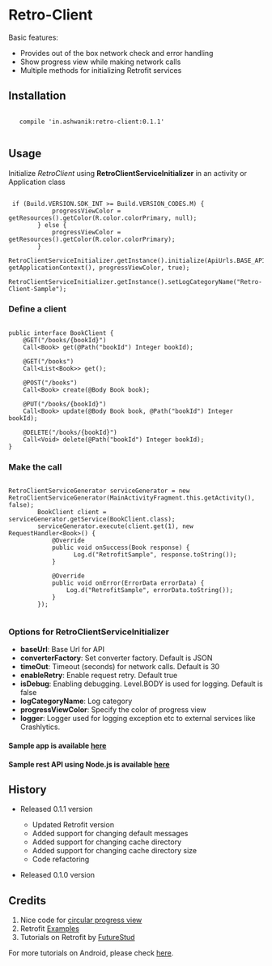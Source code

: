 # Retro-Client

Basic features:

 * Provides out of the box network check and error handling
 * Show progress view while making network calls
 * Multiple methods for initializing Retrofit services
 

## Installation

```

   compile 'in.ashwanik:retro-client:0.1.1'
   
```

## Usage
Initialize *RetroClient* using **RetroClientServiceInitializer** in an activity or Application class

```

 if (Build.VERSION.SDK_INT >= Build.VERSION_CODES.M) {
            progressViewColor = getResources().getColor(R.color.colorPrimary, null);
        } else {
            progressViewColor = getResources().getColor(R.color.colorPrimary);
        }
        RetroClientServiceInitializer.getInstance().initialize(ApiUrls.BASE_API_URL, getApplicationContext(), progressViewColor, true);
        RetroClientServiceInitializer.getInstance().setLogCategoryName("Retro-Client-Sample");

```

### Define a client

```

public interface BookClient {
    @GET("/books/{bookId}")
    Call<Book> get(@Path("bookId") Integer bookId);

    @GET("/books")
    Call<List<Book>> get();

    @POST("/books")
    Call<Book> create(@Body Book book);

    @PUT("/books/{bookId}")
    Call<Book> update(@Body Book book, @Path("bookId") Integer bookId);

    @DELETE("/books/{bookId}")
    Call<Void> delete(@Path("bookId") Integer bookId);
}

```
### Make the call

```

RetroClientServiceGenerator serviceGenerator = new RetroClientServiceGenerator(MainActivityFragment.this.getActivity(), false);
        BookClient client = serviceGenerator.getService(BookClient.class);
        serviceGenerator.execute(client.get(1), new RequestHandler<Book>() {
            @Override
            public void onSuccess(Book response) {
                  Log.d("RetrofitSample", response.toString());
            }

            @Override
            public void onError(ErrorData errorData) {
                Log.d("RetrofitSample", errorData.toString());
            }
        });
        
```

### Options for **RetroClientServiceInitializer**
* **baseUrl**: Base Url for API
* **converterFactory**: Set converter factory. Default is JSON
* **timeOut**: Timeout (seconds) for network calls. Default is 30
* **enableRetry**: Enable request retry. Default true
* **isDebug**: Enabling debugging. Level.BODY is used for logging. Default is false
* **logCategoryName**: Log category 
* **progressViewColor**: Specify the color of progress view 
* **logger**: Logger used for logging exception etc to external services like Crashlytics.

#### Sample app is available [here](https://github.com/ashwanikumar04/retroclient/tree/master/android)
#### Sample rest API using Node.js is available [here](https://github.com/ashwanikumar04/retroclient/tree/master/api)

## History
- Released 0.1.1 version
    * Updated Retrofit version
    * Added support for changing default messages
    * Added support for changing cache directory
    * Added support for changing cache directory size
    * Code refactoring 
    
- Released 0.1.0 version


## Credits
1. Nice code for [circular progress view](https://gist.github.com/dmide/7506c7d9614eed90805d)  
2. Retrofit [Examples](https://github.com/square/retrofit/tree/master/samples)
3. Tutorials on Retrofit by [FutureStud](https://futurestud.io/blog/retrofit-getting-started-and-android-client)




For more tutorials on Android, please check [here](http://blog.ashwanik.in).